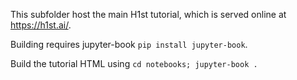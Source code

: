 This subfolder host the main H1st tutorial, which is served online at https://h1st.ai/.

Building requires jupyter-book `pip install jupyter-book`.

Build the tutorial HTML using `cd notebooks; jupyter-book .`
